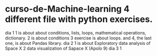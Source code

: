 # curso-de-Machine-learning 4 different file with python exercises. 
dia 1
  1 is about about conditions, lists, loops, mathematical operations, dictionary. 
  2 is about conditions 
  3 exercise is about loops. 
  and 4, the last one, is about Pandas library.
dia 2
  1 is about Exploratory data analysis of Space X
  2 data visualization of Sapace X (Apolo 9)
dia 3
  1 
